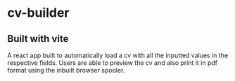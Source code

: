 # cv-builder

## Built with vite

A react app built to automatically load a cv with all the inputted values in the respective fields. Users are able to preview the cv and also print it in pdf format using the inbuilt browser spooler.
